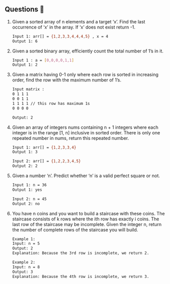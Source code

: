 ## Questions 📝

1. Given a sorted array of n elements and a target ‘x’. Find the last occurrence of ‘x’ in the array. If ‘x’ does not exist return -1.

   ```sh
   Input 1: arr[] = {1,2,3,3,4,4,4,5} , x = 4
   Output 1: 6
   ```


2. Given a sorted binary array, efficiently count the total number of 1’s in it.

   ```sh
   Input 1 : a = [0,0,0,0,1,1]
   Output 1: 2
   ```


3. Given a matrix having 0-1 only where each row is sorted in increasing order, find the row with the maximum number of 1’s.

   ```sh
   Input matrix :
   0 1 1 1
   0 0 1 1
   1 1 1 1 // this row has maximum 1s
   0 0 0 0

   Output: 2
   ```


4. Given an array of integers nums containing n + 1 integers where each integer is in the range [1, n] inclusive in sorted order.
   There is only one repeated number in nums, return this repeated number.

   ```sh
   Input 1: arr[] = {1,2,3,3,4}
   Output 1: 3
   
   Input 2: arr[] = {1,2,2,3,4,5}
   Output 2: 2
   ```


5. Given a number ‘n’. Predict whether ‘n’ is a valid perfect square or not.

   ```sh
   Input 1: n = 36
   Output 1: yes

   Input 2: n = 45
   Output 2: no
   ```


6. You have n coins and you want to build a staircase with these coins. The staircase consists of k rows where the ith row has exactly i coins. The last row of the staircase may be incomplete.
   Given the integer n, return the number of complete rows of the staircase you will build.

   ```sh
   Example 1:
   Input: n = 5
   Output: 2
   Explanation: Because the 3rd row is incomplete, we return 2.
   
   Example 2:
   Input: n = 8
   Output: 3
   Explanation: Because the 4th row is incomplete, we return 3.
   ```
